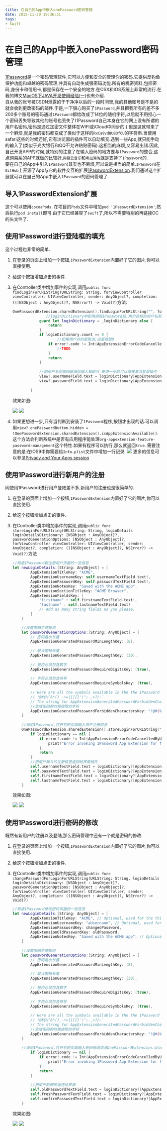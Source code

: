 ```yaml
---
title: 在自己的App中嵌入onePassword密码管理
date: 2015-11-30 19:36:31
tags:
- Swift
---
```


# 在自己的App中嵌入onePassword密码管理

[1Password](https://agilebits.com/onepassword/)是一个密码管理软件,它可以方便和安全的管理你的密码.它提供反钓鱼保护功能和卓越的密码管理,并具有自动生成强密码功能.所有的机密资料,包括密码,身份卡和信用卡,都是保存在一个安全的地方.在OSX和IOS系统上非常的流行.在我的博文[MacOS下JAVA开发使用经验(一)](/2015/09/21/MacOS下JAVA开发使用经验(一) )也有介绍.  
自从我的账号被CSDN泄露的干干净净以后的一段时间里,我的其他账号是不是的就会收到更改密码的邮件.于是,一下狠心购买了`1Password`,并且把我所有的差不多200多个账号的密码通过`1Password`都给改成了14位的随机字符,以后就不用担心一个密码丢失导致其他的账号也丢失了(1Password自己本身在它的网上没有所谓的用户名密码,密码是通过加密文件整体在WIFI或iCloud中同步的.).但是这就带来了一个麻烦,就是我的密码都变成了类似于这样的`RxCa9vdBUB3fCU`的字符串.当使用safari这些的时候还好,它有浏览器的插件可以自动填充.遇到一些App,就只能手动的输入了(类似于光大银行和QQ不允许粘贴密码).这相当的麻烦,又容易出错.因此,自己开发APP的时候,就特别的注意了在输入密码的地方要与`1Password`的整合,这点网易系的APP就做的比较好,`网易云音乐`和`考拉海淘`就是支持了`1Password`的.  
要在自己的App中引入`1Password`其实也不麻烦,可以说是相当的简单.`1Password`在`GitHub`上开源了App与它的软件交互的扩展[1PasswordExtension](https://github.com/AgileBits/onepassword-app-extension).我们通过这个扩展就可以在自己的App中嵌入`1Password`的密码管理了.

<!--more-->

## 导入1PasswordExtension扩展

这个可以使用`cocoaPods`. 在项目的`Pods`文件中增加`pod '1PasswordExtension'`,然后执行`pod install`即可.由于它已经兼容了`swift`了,所以不需要特别的再链接OC的头文件了.

## 使用1Password进行登陆框的填充
这个过程也非常的简单.

1. 在登录的页面上增加一个按钮,`1PasswordExtension`内置好了它的图片,你可以直接使用.
2. 给这个按钮增加点击的事件.
3. 在Controller类中增加事件的实现,调用`public func findLoginForURLString(URLString: String, forViewController viewController: UIViewController, sender: AnyObject?, completion: (([NSObject : AnyObject]?, NSError?) -> Void)?)`方法:

	```swift
	OnePasswordExtension.sharedExtension().findLoginForURLString("", forViewController: self, sender: sender) { (_loginDictionary, error) -> Void in
				   //loginDictionary中即用调用1Password后,用户选择的用户名和密码
                guard let loginDictionary = _loginDictionary else {
                    return
                }
                if loginDictionary.count == 0 {
                		//如果用户点的是取消,这里就是0
                    if error!.code != Int(AppExtensionErrorCodeCancelledByUser) {
                        //TODO
                    }
                    return
                }
                
                //把用户名和密码赋值给输入框即可.更进一步的可以直接激活登录操作
                view?.userNameField.text = loginDictionary[AppExtensionUsernameKey] as? String
                view?.passwordField.text = loginDictionary[AppExtensionPasswordKey] as? String
                
            }
	```
	效果如图:
	
	![](/img/2015/11/30/1.PNG)
	![](/img/2015/11/30/2.PNG)
	
4. 如果更想进一步,只有当判断到安装了`1Password`程序,按钮才出现的话.可以调用`view?.onePasswordButton.hidden = !OnePasswordExtension.sharedExtension().isAppExtensionAvailable()`.这个方法会判断系统中是否有应用程序能处理`org-appextension-feature-password-management`这个特性.如果有程序可以执行,那么就返回`true`. 需要注意的是:在IOS9中你需要给`Info.plist`文件中增加一行记录:
	![](/img/2015/11/30/3.png)
	更多的信息可以参见[Privacy and Your Apps session](https://developer.apple.com/videos/wwdc/2015/?id=703)

## 使用1Password进行新用户的注册
同使用1Password进行用户登陆差不多,新用户的注册也是很简单的.

1. 在登录的页面上增加一个按钮,`1PasswordExtension`内置好了它的图片,你可以直接使用.
2. 给这个按钮增加点击的事件.
3. 在Controller类中增加事件的实现,调用`public func storeLoginForURLString(URLString: String, loginDetails loginDetailsDictionary: [NSObject : AnyObject]?, passwordGenerationOptions: [NSObject : AnyObject]?, forViewController viewController: UIViewController, sender: AnyObject?, completion: (([NSObject : AnyObject]?, NSError?) -> Void)?)`方法

	```swift
	//构造1Password新注册用户页面的一些信息
	let newLoginDetails:[String: AnyObject] = [
			AppExtensionTitleKey: "ACME",
			AppExtensionUsernameKey: self.usernameTextField.text!,
			AppExtensionPasswordKey: self.passwordTextField.text!,
			AppExtensionNotesKey: "Saved with the ACME app",
			AppExtensionSectionTitleKey: "ACME Browser",
			AppExtensionFieldsKey: [
				"firstname" : self.firstnameTextField.text!,
				"lastname" : self.lastnameTextField.text!
				// Add as many string fields as you please.
			]
		]

		//设置密码生成规则
		let passwordGenerationOptions:[String: AnyObject] = [
			// 密码最小长度
			AppExtensionGeneratedPasswordMinLengthKey: (8),
			
			// 最大密码长度
			AppExtensionGeneratedPasswordMaxLengthKey: (30),
			
			// 是否必须包含数字
			AppExtensionGeneratedPasswordRequireDigitsKey: (true),
			
			// 字符必须包含符号
			AppExtensionGeneratedPasswordRequireSymbolsKey: (true),
			
			// Here are all the symbols available in the the 1Password Password Generator:
			// !@#$%^&*()_-+=|[]{}'\";.,>?/~`
			// The string for AppExtensionGeneratedPasswordForbiddenCharactersKey should contain the symbols and characters that you wish 1Password to exclude from the generated password.
			//生成密码的时候排除的字符
			AppExtensionGeneratedPasswordForbiddenCharactersKey: "!@#$%/0lIO"
		]
		
		//调用1Password,打开它的页面输入用户注册信息
		OnePasswordExtension.sharedExtension().storeLoginForURLString("https://www.acme.com", loginDetails: newLoginDetails, passwordGenerationOptions: passwordGenerationOptions, forViewController: self, sender: sender) { (loginDictionary, error) -> Void in
			if loginDictionary == nil {
				if error!.code != Int(AppExtensionErrorCodeCancelledByUser) {
					print("Error invoking 1Password App Extension for find login: \(error)")
				}
				return
			}
			//把用户输入的注册信息返回给界面组件
			self.usernameTextField.text = loginDictionary?[AppExtensionUsernameKey] as? String
			self.passwordTextField.text = loginDictionary?[AppExtensionPasswordKey] as? String
			self.firstnameTextField.text = loginDictionary?[AppExtensionReturnedFieldsKey]?["firstname"] as? String
			self.lastnameTextField.text = loginDictionary?[AppExtensionReturnedFieldsKey]?["lastname"] as? String
		}
	```
	效果如图:
	
	![](/img/2015/11/30/4.PNG)
	![](/img/2015/11/30/5.PNG)
	
## 使用1Password进行密码的修改
既然有新用户的注册以及登陆,那么密码管理中还有一个就是密码的修改.

1. 在登录的页面上增加一个按钮,`1PasswordExtension`内置好了它的图片,你可以直接使用.
2. 给这个按钮增加点击的事件.
3. 在Controller类中增加事件的实现,调用`public func changePasswordForLoginForURLString(URLString: String, loginDetails loginDetailsDictionary: [NSObject : AnyObject]?, passwordGenerationOptions: [NSObject : AnyObject]?, forViewController viewController: UIViewController, sender: AnyObject?, completion: (([NSObject : AnyObject]?, NSError?) -> Void)?)`

	```swift
	//构造1Password修改密码页面的一些信息
	let newLoginDetails:[String: AnyObject] = [
			AppExtensionTitleKey: "ACME", // Optional, used for the third schenario only
			AppExtensionUsernameKey: "aUsername", // Optional, used for the third schenario only
			AppExtensionPasswordKey: changedPassword,
			AppExtensionOldPasswordKey: oldPassword,
			AppExtensionNotesKey: "Saved with the ACME app", // Optional, used for the third schenario only
		]
		
		//设置密码生成规则
		let passwordGenerationOptions:[String: AnyObject] = [
			// 密码最小长度
			AppExtensionGeneratedPasswordMinLengthKey: (8),
			
			// 最大密码长度
			AppExtensionGeneratedPasswordMaxLengthKey: (30),
			
			// 是否必须包含数字
			AppExtensionGeneratedPasswordRequireDigitsKey: (true),
			
			// 字符必须包含符号
			AppExtensionGeneratedPasswordRequireSymbolsKey: (true),
			
			// Here are all the symbols available in the the 1Password Password Generator:
			// !@#$%^&*()_-+=|[]{}'\";.,>?/~`
			// The string for AppExtensionGeneratedPasswordForbiddenCharactersKey should contain the symbols and characters that you wish 1Password to exclude from the generated password.
			//生成密码的时候排除的字符
			AppExtensionGeneratedPasswordForbiddenCharactersKey: "!@#$%/0lIO"
		]
		
		//调用1Password,打开它的页面输入密码修改信息OnePasswordExtension.sharedExtension().changePasswordForLoginForURLString("https://www.acme.com", loginDetails: newLoginDetails, passwordGenerationOptions: passwordGenerationOptions, forViewController: self, sender: sender) { (loginDictionary, error) -> Void in
			if loginDictionary == nil {
				if error!.code != Int(AppExtensionErrorCodeCancelledByUser) {
					print("Error invoking 1Password App Extension for find login: \(error)")
				}
				return
			}
			
			//把用户的修改返还给界面
			self.oldPasswordTextField.text = loginDictionary?[AppExtensionOldPasswordKey] as? String
			self.freshPasswordTextField.text = loginDictionary?[AppExtensionPasswordKey] as? String
			self.confirmPasswordTextField.text = loginDictionary?[AppExtensionPasswordKey] as? String
		}
	```
	效果如图:
	
	![](/img/2015/11/30/6.PNG)
	![](/img/2015/11/30/7.PNG)
	

